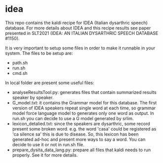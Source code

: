 # idea
This repo contains the kaldi recipe for IDEA (Italian dysarthric speech) database.
For more details about IDEA and this recipe results see paper presented in SLT2021 (IDEA: AN ITALIAN DYSARTHRIC SPEECH DATABASE #1150).

It is very important to setup some files in order to make it runnable in your system.
The files to be setup are:
  - path.sh
  - run.sh
  - cmd.sh

In local folder are present some useful files:
 - analyseResultsTool.py: generates files that contain summarized results speaker by speaker.
 - G_model.txt: it contains the Grammar model for this database. The first version of IDEA
 speakers repeat single word at each time, so grammar model force language model to generates
 only one word as output. In run.sh you can decide to use a G model generated by srlim.
 - lexicon_detalied.txt: since the speakers are dysarthric, some record present some broken 
 word. e.g. the word 'casa' could be registered as 'ca silence sa' this is due to disease.
 So, this lexicon has been generated ad-hoc and present more ways to say a word. You can
 decide to use it or not in run.sh file.
 - prepare_dysita_data_lang.py: prepare all files that kaldi needs to run properly. See it
 for more details.
